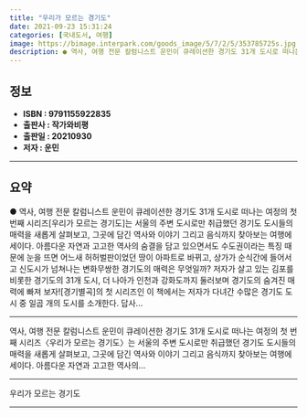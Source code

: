 ```yaml
---
title: "우리가 모르는 경기도"
date: 2021-09-23 15:31:24
categories: [국내도서, 여행]
image: https://bimage.interpark.com/goods_image/5/7/2/5/353785725s.jpg
description: ● 역사, 여행 전문 칼럼니스트 운민이 큐레이션한 경기도 31개 도시로 떠나는 여정의 첫 번째 시리즈[우리가 모르는 경기도]는 서울의 주변 도시로만 취급했던 경기도 도시들의 매력을 새롭게 살펴보고, 그곳에 담긴 역사와 이야기 그리고 음식까지 찾아보는 여행에세이다. 아름다운 자연과 고고
---
```


## **정보**

- **ISBN : 9791155922835**
- **출판사 : 작가와비평**
- **출판일 : 20210930**
- **저자 : 운민**

------



## **요약**

●  역사, 여행 전문 칼럼니스트 운민이 큐레이션한 경기도 31개 도시로 떠나는 여정의 첫 번째 시리즈[우리가 모르는 경기도]는 서울의 주변 도시로만 취급했던 경기도 도시들의 매력을 새롭게 살펴보고, 그곳에 담긴 역사와 이야기 그리고 음식까지 찾아보는 여행에세이다. 아름다운 자연과 고고한 역사의 숨결을 담고 있으면서도 수도권이라는 특징 때문에 눈을 뜨면 어느새 허허벌판이었던 땅이 아파트로 바뀌고, 상가가 순식간에 들어서고 신도시가 넘쳐나는 변화무쌍한 경기도의 매력은 무엇일까? 저자가 살고 있는 김포를 비롯한 경기도의 31개 도시, 더 나아가 인천과 강화도까지 둘러보며 경기도의 숨겨진 매력에 빠져 보자![경기별곡]의 첫 시리즈인 이 책에서는 저자가 다녀간 수많은 경기도 도시 중 일곱 개의 도시를 소개한다. 답사...

------

역사, 여행 전문 칼럼니스트 운민이 큐레이션한 경기도 31개 도시로 떠나는 여정의 첫 번째 시리즈〈우리가 모르는 경기도〉는 서울의 주변 도시로만 취급했던 경기도 도시들의 매력을 새롭게 살펴보고, 그곳에 담긴 역사와 이야기 그리고 음식까지 찾아보는 여행에세이다. 아름다운 자연과 고고한 역사의... 

------


우리가 모르는 경기도 

------


